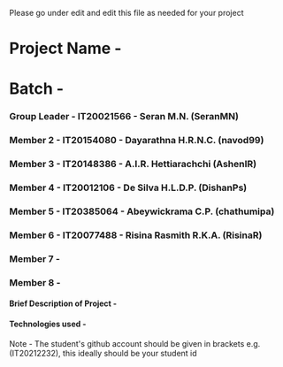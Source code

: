 Please go under edit and edit this file as needed for your project

# Project Name - 
# Batch - 
### Group Leader - IT20021566 - Seran M.N. (SeranMN)
### Member 2 - IT20154080 - Dayarathna H.R.N.C. (navod99)
### Member 3 - IT20148386 - A.I.R. Hettiarachchi (AshenIR) 
### Member 4 - IT20012106 - De Silva H.L.D.P. (DishanPs)
### Member 5 - IT20385064 - Abeywickrama C.P. (chathumipa)
### Member 6 - IT20077488 - Risina Rasmith R.K.A. (RisinaR)
### Member 7 - 
### Member 8 - 

#### Brief Description of Project - 
#### Technologies used - 

Note - The student's github account should be given in brackets e.g. (IT20212232), this ideally should be your student id 

